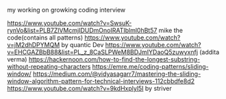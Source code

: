 my working on growking coding interview



https://www.youtube.com/watch?v=SwsuK-rynVo&list=PLB7ZlVMcmjIDUDmOnoIRATIblml0hBt57 mike the code(contains all patterns)
https://www.youtube.com/watch?v=jM2dhDPYMQM by quantic Dev
https://www.youtube.com/watch?v=EHCGAZBbB88&list=PL_z_8CaSLPWeM8BDJmIYDaoQ5zuwyxnfj (addita verma)
https://hackernoon.com/how-to-find-the-longest-substring-without-repeating-characters
https://emre.me/coding-patterns/sliding-window/
https://medium.com/@vidyasagarr7/mastering-the-sliding-window-algorithm-pattern-for-technical-interviews-112cbbdfe8d2
https://www.youtube.com/watch?v=9kdHxplyl5I by striver
